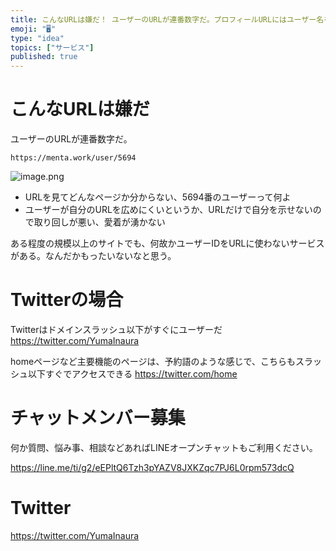```yaml
---
title: こんなURLは嫌だ！ ユーザーのURLが連番数字だ。プロフィールURLにはユーザー名を使おう。
emoji: "🖥"
type: "idea"
topics: ["サービス"]
published: true
---
```


# こんなURLは嫌だ

ユーザーのURLが連番数字だ。


`https://menta.work/user/5694`

![image.png](https://qiita-image-store.s3.ap-northeast-1.amazonaws.com/0/89618/4b158b33-46a6-600c-8f63-3fbe1a4a62ef.png)


- URLを見てどんなページか分からない、5694番のユーザーって何よ
- ユーザーが自分のURLを広めにくいというか、URLだけで自分を示せないので取り回しが悪い、愛着が湧かない

ある程度の規模以上のサイトでも、何故かユーザーIDをURLに使わないサービスがある。なんだかもったいないなと思う。

# Twitterの場合

Twitterはドメインスラッシュ以下がすぐにユーザーだ
https://twitter.com/YumaInaura

homeページなど主要機能のページは、予約語のような感じで、こちらもスラッシュ以下すぐでアクセスできる
https://twitter.com/home











<!-- Update From Qiita API -->

# チャットメンバー募集


何か質問、悩み事、相談などあればLINEオープンチャットもご利用ください。

https://line.me/ti/g2/eEPltQ6Tzh3pYAZV8JXKZqc7PJ6L0rpm573dcQ





# Twitter


https://twitter.com/YumaInaura


<!-- Update From Qiita API -->


